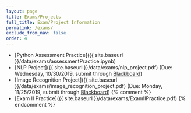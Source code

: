 ```yaml
---
layout: page
title: Exams/Projects 
full_title: Exam/Project Information
permalink: /exams/
exclude_from_nav: false
order: 4
---
```

* [Python Assessment Practice]({{ site.baseurl }}/data/exams/assessmentPractice.ipynb)
* [NLP Project]({{ site.baseurl }}/data/exams/nlp_project.pdf) (Due: Wednesday, 10/30/2019, submit through [Blackboard](http://easternct.blackboard.com))
* [Image Recognition Project]({{ site.baseurl }}/data/exams/image_recognition_project.pdf) (Due: Monday, 11/25/2019, submit through [Blackboard](http://easternct.blackboard.com))
{% comment %}
* [Exam II Practice]({{ site.baseurl }}/data/exams/ExamIIPractice.pdf)
{% endcomment %}
